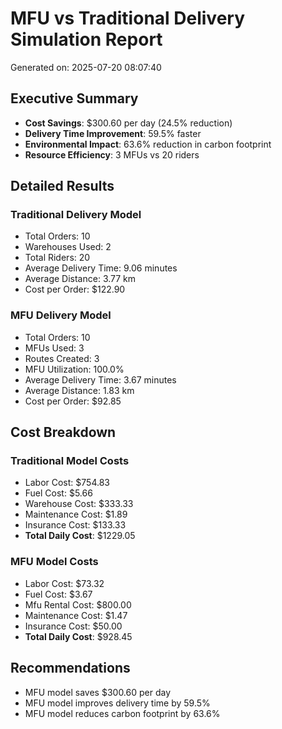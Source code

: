 # MFU vs Traditional Delivery Simulation Report

Generated on: 2025-07-20 08:07:40

## Executive Summary

- **Cost Savings**: $300.60 per day (24.5% reduction)
- **Delivery Time Improvement**: 59.5% faster
- **Environmental Impact**: 63.6% reduction in carbon footprint
- **Resource Efficiency**: 3 MFUs vs 20 riders

## Detailed Results

### Traditional Delivery Model

- Total Orders: 10
- Warehouses Used: 2
- Total Riders: 20
- Average Delivery Time: 9.06 minutes
- Average Distance: 3.77 km
- Cost per Order: $122.90

### MFU Delivery Model

- Total Orders: 10
- MFUs Used: 3
- Routes Created: 3
- MFU Utilization: 100.0%
- Average Delivery Time: 3.67 minutes
- Average Distance: 1.83 km
- Cost per Order: $92.85

## Cost Breakdown

### Traditional Model Costs

- Labor Cost: $754.83
- Fuel Cost: $5.66
- Warehouse Cost: $333.33
- Maintenance Cost: $1.89
- Insurance Cost: $133.33
- **Total Daily Cost**: $1229.05

### MFU Model Costs

- Labor Cost: $73.32
- Fuel Cost: $3.67
- Mfu Rental Cost: $800.00
- Maintenance Cost: $1.47
- Insurance Cost: $50.00
- **Total Daily Cost**: $928.45

## Recommendations

- MFU model saves $300.60 per day
- MFU model improves delivery time by 59.5%
- MFU model reduces carbon footprint by 63.6%